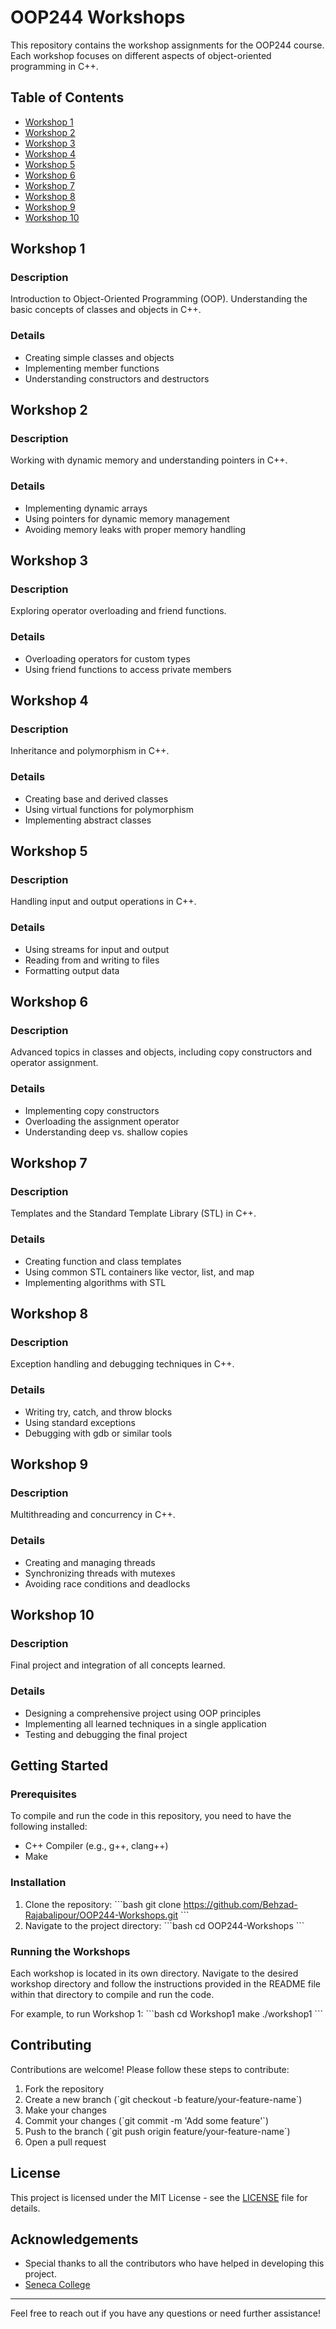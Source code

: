 
# OOP244 Workshops

This repository contains the workshop assignments for the OOP244 course. Each workshop focuses on different aspects of object-oriented programming in C++.

## Table of Contents

- [Workshop 1](#workshop-1)
- [Workshop 2](#workshop-2)
- [Workshop 3](#workshop-3)
- [Workshop 4](#workshop-4)
- [Workshop 5](#workshop-5)
- [Workshop 6](#workshop-6)
- [Workshop 7](#workshop-7)
- [Workshop 8](#workshop-8)
- [Workshop 9](#workshop-9)
- [Workshop 10](#workshop-10)

## Workshop 1

### Description
Introduction to Object-Oriented Programming (OOP). Understanding the basic concepts of classes and objects in C++.

### Details
- Creating simple classes and objects
- Implementing member functions
- Understanding constructors and destructors

## Workshop 2

### Description
Working with dynamic memory and understanding pointers in C++.

### Details
- Implementing dynamic arrays
- Using pointers for dynamic memory management
- Avoiding memory leaks with proper memory handling

## Workshop 3

### Description
Exploring operator overloading and friend functions.

### Details
- Overloading operators for custom types
- Using friend functions to access private members

## Workshop 4

### Description
Inheritance and polymorphism in C++.

### Details
- Creating base and derived classes
- Using virtual functions for polymorphism
- Implementing abstract classes

## Workshop 5

### Description
Handling input and output operations in C++.

### Details
- Using streams for input and output
- Reading from and writing to files
- Formatting output data

## Workshop 6

### Description
Advanced topics in classes and objects, including copy constructors and operator assignment.

### Details
- Implementing copy constructors
- Overloading the assignment operator
- Understanding deep vs. shallow copies

## Workshop 7

### Description
Templates and the Standard Template Library (STL) in C++.

### Details
- Creating function and class templates
- Using common STL containers like vector, list, and map
- Implementing algorithms with STL

## Workshop 8

### Description
Exception handling and debugging techniques in C++.

### Details
- Writing try, catch, and throw blocks
- Using standard exceptions
- Debugging with gdb or similar tools

## Workshop 9

### Description
Multithreading and concurrency in C++.

### Details
- Creating and managing threads
- Synchronizing threads with mutexes
- Avoiding race conditions and deadlocks

## Workshop 10

### Description
Final project and integration of all concepts learned.

### Details
- Designing a comprehensive project using OOP principles
- Implementing all learned techniques in a single application
- Testing and debugging the final project

## Getting Started

### Prerequisites

To compile and run the code in this repository, you need to have the following installed:

- C++ Compiler (e.g., g++, clang++)
- Make

### Installation

1. Clone the repository:
   \`\`\`bash
   git clone https://github.com/Behzad-Rajabalipour/OOP244-Workshops.git
   \`\`\`
2. Navigate to the project directory:
   \`\`\`bash
   cd OOP244-Workshops
   \`\`\`

### Running the Workshops

Each workshop is located in its own directory. Navigate to the desired workshop directory and follow the instructions provided in the README file within that directory to compile and run the code.

For example, to run Workshop 1:
   \`\`\`bash
   cd Workshop1
   make
   ./workshop1
   \`\`\`

## Contributing

Contributions are welcome! Please follow these steps to contribute:

1. Fork the repository
2. Create a new branch (\`git checkout -b feature/your-feature-name\`)
3. Make your changes
4. Commit your changes (\`git commit -m 'Add some feature'\`)
5. Push to the branch (\`git push origin feature/your-feature-name\`)
6. Open a pull request

## License

This project is licensed under the MIT License - see the [LICENSE](LICENSE) file for details.

## Acknowledgements

- Special thanks to all the contributors who have helped in developing this project.
- [Seneca College](https://www.senecacollege.ca/)

---

Feel free to reach out if you have any questions or need further assistance!
